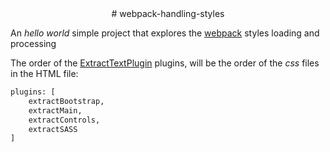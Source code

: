 <div align="center">
# webpack-handling-styles
</div>

An _hello world_ simple project that explores the [webpack](https://github.com/webpack/webpack) styles loading and processing  

The order of the [ExtractTextPlugin](https://github.com/webpack-contrib/extract-text-webpack-plugin) plugins, will be the order of the _css_ files in the HTML file:

```bash
plugins: [
    extractBootstrap,
    extractMain,
    extractControls,
    extractSASS
]